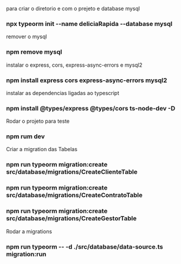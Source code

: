 para criar o diretorio e com o prejeto e database mysql
### npx typeorm init --name deliciaRapida --database mysql

remover o mysql
### npm remove mysql

instalar o express, cors, express-async-errors e mysql2 
### npm install express cors express-async-errors mysql2

instalar as dependencias ligadas ao typescript
### npm install @types/express @types/cors ts-node-dev -D


Rodar o projeto para teste
### npm rum dev

Criar a migration das Tabelas
### npm run typeorm migration:create src/database/migrations/CreateClienteTable
### npm run typeorm migration:create src/database/migrations/CreateContratoTable
### npm run typeorm migration:create src/database/migrations/CreateGestorTable


Rodar a migrations
### npm run typeorm -- -d ./src/database/data-source.ts migration:run
